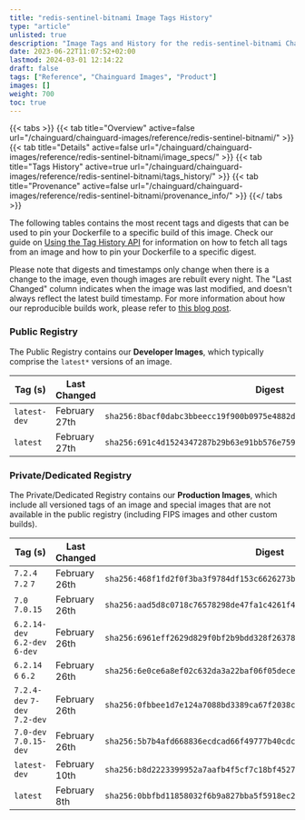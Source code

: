 ```yaml
---
title: "redis-sentinel-bitnami Image Tags History"
type: "article"
unlisted: true
description: "Image Tags and History for the redis-sentinel-bitnami Chainguard Image"
date: 2023-06-22T11:07:52+02:00
lastmod: 2024-03-01 12:14:22
draft: false
tags: ["Reference", "Chainguard Images", "Product"]
images: []
weight: 700
toc: true
---
```


{{< tabs >}}
{{< tab title="Overview" active=false url="/chainguard/chainguard-images/reference/redis-sentinel-bitnami/" >}}
{{< tab title="Details" active=false url="/chainguard/chainguard-images/reference/redis-sentinel-bitnami/image_specs/" >}}
{{< tab title="Tags History" active=true url="/chainguard/chainguard-images/reference/redis-sentinel-bitnami/tags_history/" >}}
{{< tab title="Provenance" active=false url="/chainguard/chainguard-images/reference/redis-sentinel-bitnami/provenance_info/" >}}
{{</ tabs >}}

The following tables contains the most recent tags and digests that can be used to pin your Dockerfile to a specific build of this image. Check our guide on [Using the Tag History API](/chainguard/chainguard-images/using-the-tag-history-api/) for information on how to fetch all tags from an image and how to pin your Dockerfile to a specific digest.

Please note that digests and timestamps only change when there is a change to the image, even though images are rebuilt every night. The "Last Changed" column indicates when the image was last modified, and doesn't always reflect the latest build timestamp. For more information about how our reproducible builds work, please refer to [this blog post](https://www.chainguard.dev/unchained/reproducing-chainguards-reproducible-image-builds).

### Public Registry
The Public Registry contains our **Developer Images**, which typically comprise the `latest*` versions of an image.

| Tag (s)       | Last Changed  | Digest                                                                    |
|---------------|---------------|---------------------------------------------------------------------------|
|  `latest-dev` | February 27th | `sha256:8bacf0dabc3bbeecc19f900b0975e4882df790bf50b43533c935a82f8a8a77a6` |
|  `latest`     | February 27th | `sha256:691c4d1524347287b29b63e91bb576e759cce6a7d048042fe5d622d9cae6ffd5` |


### Private/Dedicated Registry
The Private/Dedicated Registry contains our **Production Images**, which include all versioned tags of an image and special images that are not available in the public registry (including FIPS images and other custom builds).

| Tag (s)                         | Last Changed  | Digest                                                                    |
|---------------------------------|---------------|---------------------------------------------------------------------------|
|  `7.2.4` `7.2` `7`              | February 26th | `sha256:468f1fd2f0f3ba3f9784df153c6626273bd7c2c2a4c3732e5f2a81a30d6289a3` |
|  `7.0` `7.0.15`                 | February 26th | `sha256:aad5d8c0718c76578298de47fa1c4261f40758d3704d13b9ac41a76bb8491469` |
|  `6.2.14-dev` `6.2-dev` `6-dev` | February 26th | `sha256:6961eff2629d829f0bf2b9bdd328f26378d642fea9dad71a92868aba6732679e` |
|  `6.2.14` `6` `6.2`             | February 26th | `sha256:6e0ce6a8ef02c632da3a22baf06f05dece6e875cdf9624193256f1853c67cbaf` |
|  `7.2.4-dev` `7-dev` `7.2-dev`  | February 26th | `sha256:0fbbee1d7e124a7088bd3389ca67f2038c2322c1449c1693985ddec5a567093e` |
|  `7.0-dev` `7.0.15-dev`         | February 26th | `sha256:5b7b4afd668836ecdcad66f49777b40cdcd96c8fc60cbc669af785e2fb2ae0c7` |
|  `latest-dev`                   | February 10th | `sha256:b8d2223399952a7aafb4f5cf7c18bf4527074ba0b734b2cc97a75c1f7294c3cc` |
|  `latest`                       | February 8th  | `sha256:0bbfbd11858032f6b9a827bba5f5918ec2799cef831032aa4c73c2c5c418b7c0` |

